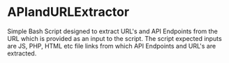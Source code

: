 # APIandURLExtractor
Simple Bash Script designed to extract URL's and API Endpoints from the URL which is provided as an input to the script. The script expected inputs are JS, PHP, HTML etc file links from which API Endpoints and URL's are extracted.
